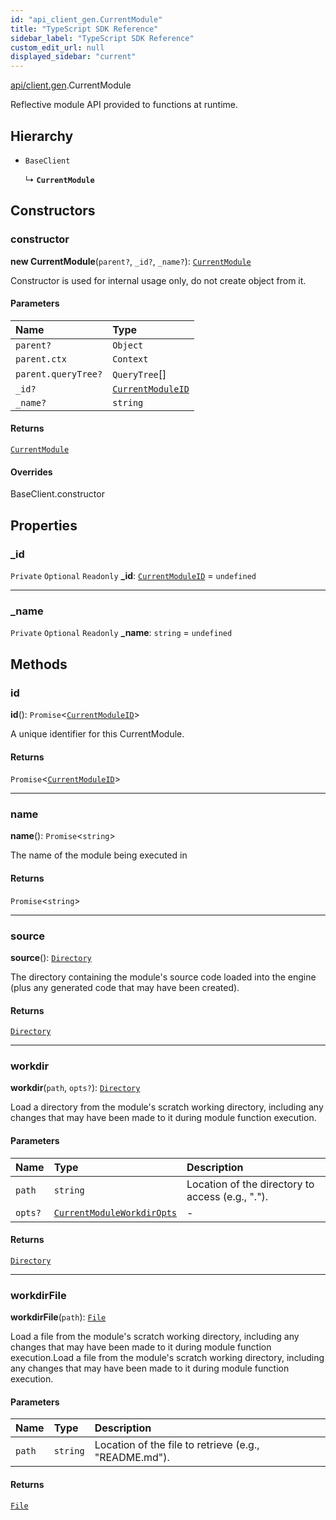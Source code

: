 ```yaml
---
id: "api_client_gen.CurrentModule"
title: "TypeScript SDK Reference"
sidebar_label: "TypeScript SDK Reference"
custom_edit_url: null
displayed_sidebar: "current"
---
```


[api/client.gen](../modules/api_client_gen.md).CurrentModule

Reflective module API provided to functions at runtime.

## Hierarchy

- `BaseClient`

  ↳ **`CurrentModule`**

## Constructors

### constructor

**new CurrentModule**(`parent?`, `_id?`, `_name?`): [`CurrentModule`](api_client_gen.CurrentModule.md)

Constructor is used for internal usage only, do not create object from it.

#### Parameters

| Name | Type |
| :------ | :------ |
| `parent?` | `Object` |
| `parent.ctx` | `Context` |
| `parent.queryTree?` | `QueryTree`[] |
| `_id?` | [`CurrentModuleID`](../modules/api_client_gen.md#currentmoduleid) |
| `_name?` | `string` |

#### Returns

[`CurrentModule`](api_client_gen.CurrentModule.md)

#### Overrides

BaseClient.constructor

## Properties

### \_id

 `Private` `Optional` `Readonly` **\_id**: [`CurrentModuleID`](../modules/api_client_gen.md#currentmoduleid) = `undefined`

___

### \_name

 `Private` `Optional` `Readonly` **\_name**: `string` = `undefined`

## Methods

### id

**id**(): `Promise`\<[`CurrentModuleID`](../modules/api_client_gen.md#currentmoduleid)\>

A unique identifier for this CurrentModule.

#### Returns

`Promise`\<[`CurrentModuleID`](../modules/api_client_gen.md#currentmoduleid)\>

___

### name

**name**(): `Promise`\<`string`\>

The name of the module being executed in

#### Returns

`Promise`\<`string`\>

___

### source

**source**(): [`Directory`](api_client_gen.Directory.md)

The directory containing the module's source code loaded into the engine (plus any generated code that may have been created).

#### Returns

[`Directory`](api_client_gen.Directory.md)

___

### workdir

**workdir**(`path`, `opts?`): [`Directory`](api_client_gen.Directory.md)

Load a directory from the module's scratch working directory, including any changes that may have been made to it during module function execution.

#### Parameters

| Name | Type | Description |
| :------ | :------ | :------ |
| `path` | `string` | Location of the directory to access (e.g., "."). |
| `opts?` | [`CurrentModuleWorkdirOpts`](../modules/api_client_gen.md#currentmoduleworkdiropts) | - |

#### Returns

[`Directory`](api_client_gen.Directory.md)

___

### workdirFile

**workdirFile**(`path`): [`File`](api_client_gen.File.md)

Load a file from the module's scratch working directory, including any changes that may have been made to it during module function execution.Load a file from the module's scratch working directory, including any changes that may have been made to it during module function execution.

#### Parameters

| Name | Type | Description |
| :------ | :------ | :------ |
| `path` | `string` | Location of the file to retrieve (e.g., "README.md"). |

#### Returns

[`File`](api_client_gen.File.md)
